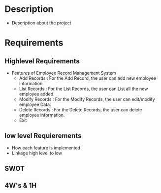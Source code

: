 # Description
* Description about the project


# Requirements

## Highlevel Requirements
* Features of Employee Record Management System
    * Add Records : For the Add Record, the user can add new employee information.
    * List Records : For the List Records, the user can List all the new employee added.
    * Modify Records : For the Modify Records, the user can edit/modify employee Data.
    * Delete Records : For the Delete Records, the user can delete employee information.
    * Exit 

## low level Requierements
* How each feature is implemented
* Linkage high level to low

## SWOT

## 4W's & 1H
